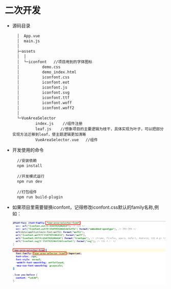 # 二次开发

- 源码目录

  ```
    │  App.vue
    │  main.js
    │
    ├─assets
    │  │ 
    │  └─iconfont   //项目用到的字体图标
    │          demo.css
    │          demo_index.html
    │          iconfont.css
    │          iconfont.eot
    │          iconfont.js
    │          iconfont.svg
    │          iconfont.ttf
    │          iconfont.woff
    │          iconfont.woff2
    │
    └─VueAreaSelector
            index.js    //组件注册
            leaf.js    //想象项目的主要逻辑为枝干，具体实现为叶子，可以把部分实现方法迁移到leaf，使主题逻辑更加清晰
            VueAreaSelector.vue   //组件
  ```
  
- 开发使用的命令
  
  ```
    //安装依赖
    npm install
    
    //开发模式运行
    npm run dev
    
    //打包组件
    npm run build-plugin
  ```
  
- 如果项目里需要替换iconfont，记得修改iconfont.css默认的family名称,例如：

  ![image](images/1.png)

